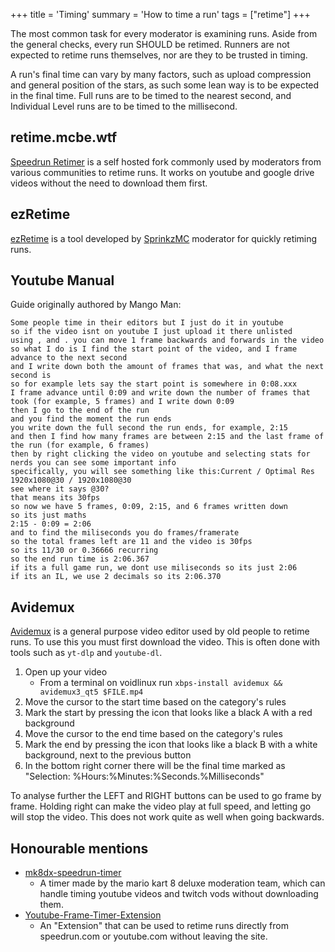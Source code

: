 +++
title = 'Timing'
summary = 'How to time a run'
tags = ["retime"]
+++

The most common task for every moderator is examining runs. Aside from
the general checks, every run SHOULD be retimed. Runners are not
expected to retime runs themselves, nor are they to be trusted in
timing.

A run's final time can vary by many factors, such as upload compression
and general position of the stars, as such some lean way is to be
expected in the final time. Full runs are to be timed to the nearest
second, and Individual Level runs are to be timed to the millisecond.

retime.mcbe.wtf
---------------

[Speedrun Retimer](https://retime.mcbe.wtf/) is a self hosted fork
commonly used by moderators from various communities to retime runs. It
works on youtube and google drive videos without the need to download
them first.

ezRetime
--------

[ezRetime](https://ezretime.glitch.me/) is a tool developed by
[SprinkzMC](https://www.speedrun.com/users/SprinkzMC) moderator for
quickly retiming runs.

Youtube Manual
--------------

Guide originally authored by Mango Man:

```
Some people time in their editors but I just do it in youtube
so if the video isnt on youtube I just upload it there unlisted
using , and . you can move 1 frame backwards and forwards in the video
so what I do is I find the start point of the video, and I frame advance to the next second
and I write down both the amount of frames that was, and what the next second is
so for example lets say the start point is somewhere in 0:08.xxx
I frame advance until 0:09 and write down the number of frames that took (for example, 5 frames) and I write down 0:09
then I go to the end of the run
and you find the moment the run ends
you write down the full second the run ends, for example, 2:15
and then I find how many frames are between 2:15 and the last frame of the run (for example, 6 frames)
then by right clicking the video on youtube and selecting stats for nerds you can see some important info
specifically, you will see something like this:Current / Optimal Res 1920x1080@30 / 1920x1080@30
see where it says @30?
that means its 30fps
so now we have 5 frames, 0:09, 2:15, and 6 frames written down
so its just maths
2:15 - 0:09 = 2:06
and to find the miliseconds you do frames/framerate
so the total frames left are 11 and the video is 30fps
so its 11/30 or 0.36666 recurring
so the end run time is 2:06.367
if its a full game run, we dont use miliseconds so its just 2:06
if its an IL, we use 2 decimals so its 2:06.370
```

Avidemux
--------

[Avidemux](http://fixounet.free.fr/avidemux/) is a general purpose video
editor used by old people to retime runs. To use this you must first
download the video. This is often done with tools such as `yt-dlp` and
`youtube-dl`.

1. Open up your video
    - From a terminal on voidlinux run `xbps-install avidemux &&
      avidemux3_qt5 $FILE.mp4`
2. Move the cursor to the start time based on the category's rules
3. Mark the start by pressing the icon that looks like a black A with a
   red background
4. Move the cursor to the end time based on the category's rules
5. Mark the end by pressing the icon that looks like a black B with a
   white background, next to the previous button
6. In the bottom right corner there will be the final time marked as
   "Selection: %Hours:%Minutes:%Seconds.%Milliseconds"

To analyse further the LEFT and RIGHT buttons can be used to go frame by
frame. Holding right can make the video play at full speed, and letting
go will stop the video. This does not work quite as well when going
backwards.

Honourable mentions
-------------------

- [mk8dx-speedrun-timer](https://mk8dx-speedrun-timer.azurewebsites.net/)
    * A timer made by the mario kart 8 deluxe moderation team, which can
      handle timing youtube videos and twitch vods without downloading
      them.
- [Youtube-Frame-Timer-Extension](https://github.com/ravsil/Youtube-Frame-Timer-Extension)
    * An "Extension" that can be used to retime runs directly from
      speedrun.com or youtube.com without leaving the site.
